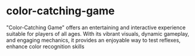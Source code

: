 # color-catching-game
"Color-Catching Game" offers an entertaining and interactive experience suitable for players of all ages. With its vibrant visuals, dynamic gameplay, and engaging mechanics, it provides an enjoyable way to test reflexes, enhance color recognition skills
